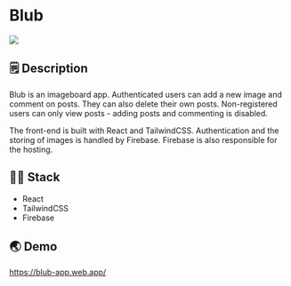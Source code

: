 # Blub
![](https://i.imgur.com/4PCv3ng.jpeg)

## 🗒️ Description
Blub is an imageboard app. Authenticated users can add a new image and comment on posts. They can also delete their own posts. Non-registered users can only view posts - adding posts and commenting is disabled.

The front-end is built with React and TailwindCSS. Authentication and the storing of images is handled by Firebase. Firebase is also responsible for the hosting.

## 👨‍💻 Stack
- React
- TailwindCSS
- Firebase

## 🌏 Demo
https://blub-app.web.app/
